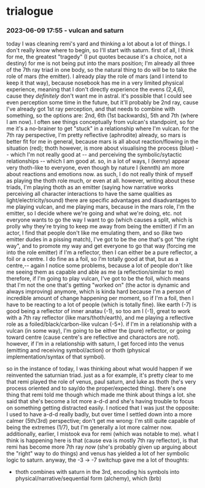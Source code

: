 # trialogue

### 2023-06-09 17:55 - vulcan and saturn

today I was cleaning remi's yard and thinking a lot about a lot of things. I don't really know where to begin, so I'll start with saturn. first of all, I think for me, the greatest "tragedy" (I put quotes because it's a choice, not a destiny) for me is not being put into the mars position; I'm already all three of the 7th ray triad in one body, so the natural thing to do will be to take the role of mars (the emitter).
  I already play the role of mars (and I intend to keep it that way), because nosebook has me in a very limited physical experience, meaning that I don't directly experience the evens (2,4,6), cause they *definitely* don't want me in astral. it's possible that I could see even perception some time in the future, but it'll probably be 2nd ray, cause I've already got 1st ray perception, and that needs to combine with something, so the options are: 2nd, 6th (1st backwards), 5th and 7th (where I am now).
    I often see things conceptually from vulcan's standpoint, so for me it's a no-brainer to get "stuck" in a relationship where I'm vulcan. for the 7th ray perspective, I'm pretty reflective (aphrodite) already, so mars is better fit for me in general, because mars is all about reaction/flowing in the situation (red); thoth however, is more about visualising the process (blue) -- which I'm not really good at -- and perceiving the symbolic/sytactic relationships -- which I am good at. so, in a lot of ways, I (kenny) appear very thoth-like to everyone, even though by nature I (kennth) am more about reactions and emotions now. as such, I do not really think of myself as playing the thoth role much, or even at all. however, writing about these triads, I'm playing thoth as an emitter (saying how narrative works perceiving all character interactions to have the same qualities as light/electricity/sound)
  there are specific advantages and disadvantages to me playing vulcan, and me playing mars, because in the mars role, I'm the emitter, so I decide where we're going and what we're doing, etc. not everyone wants to go the way I want to go (which causes a split, which is prolly why they're trying to keep me away from being the emitter)
    if I'm an actor, I find that people don't like me emulating them, and so (like two emitter dudes in a pissing match), I've got to be the one that's got "the right way", and to promote my way and get everyone to go that way (forcing me into the role emitter)
    if I'm a reflector, then I can either be a pure reflector, a foil or a centre. I do fine as a foil, so I'm totally good at that, but as a centre,-- again I notice some problems, because a lot of people don't like me seeing them as capable and able as me (a reflection/similar to me)
    therefore, if I'm going to play vulcan, I've got to be the foil, which means that I'm not the one that's getting "worked on" (the actor is dynamic and always improving) anymore, which is kinda hard because I'm a person of incredible amount of change happening per moment, so if I'm a foil, then I have to be reacting to a lot of people (which is totally fine).
      like earth (-7) is good being a reflector of inner anatau (-1), so too am I (-1), great to work with a 7th ray reflector (like mars/thoth/earth), and me playing a reflective role as a foiled/black/carbon-like vulcan (-5+).
  if I'm in a relationship with a vulcan (in some way), I'm going to be either the (pure) reflector, or going toward centre (cause centre's are reflective and charactors are not). however, if I'm in a relationship with saturn, I get forced into the venus (emitting and receiving symbol/action) or thoth (physical implementation/syntax of that symbol).

so in the instance of today, I was thinking about what would happen if we reinvented the saturnian triad. just as a for example, it's pretty clear to me that remi played the role of venus, paul saturn, and luke as thoth (he's very process oriented and to say/do the proper/expected thing).
  there's one thing that remi told me though which made me think about things a lot. she said that she's become a lot more a-d-d and she's having trouble to focus on something getting distracted easily. I noticed that I was just the opposite: I used to have a-d-d really badly, but over time I settled down into a more calmer (5th/3rd) perspective; don't get me wrong: I'm still quite capable of being the extremes (1/7), but I'm generally a lot more calmer now. additionally, earlier, I mistook eva for remi (which was notable to me).
what I think is happening here is that (cause eva is mostly 7th ray reflector), is that remi has become more 7th ray *now* (she's probably given up arguing about the "right" way to do things) and venus has yielded a lot of her symbolic logic to saturn.
anyway, the -3 -> -7 switchup gave me a lot of thoughts:
  - thoth combines with saturn in the 3rd, encoding his symbols into physical/narrative/sequential form (alchemy), which (brb)